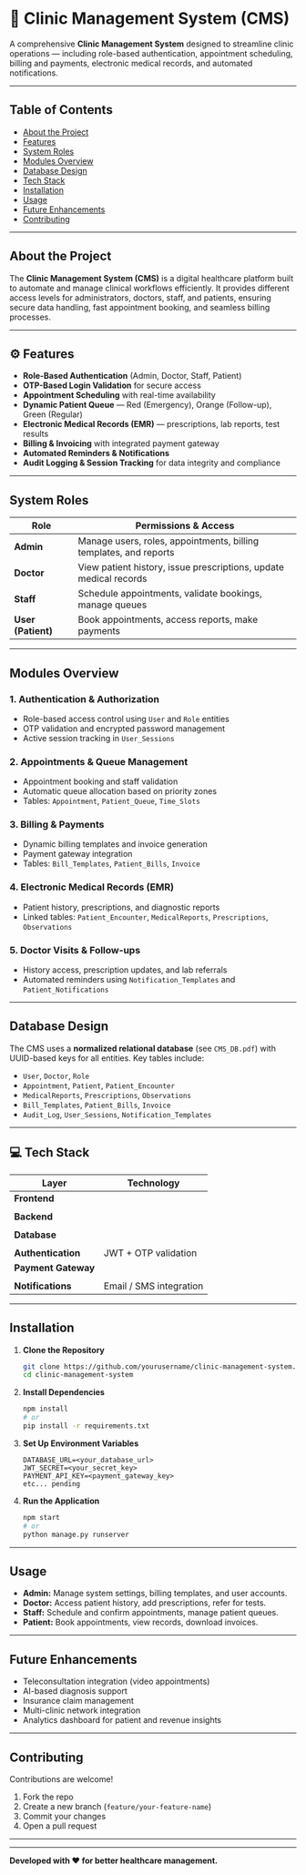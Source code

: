 # 🏥 Clinic Management System (CMS)

A comprehensive **Clinic Management System** designed to streamline clinic operations — including role-based authentication, appointment scheduling, billing and payments, electronic medical records, and automated notifications.

---

##  Table of Contents

* [About the Project](#about-the-project)
* [Features](#features)
* [System Roles](#system-roles)
* [Modules Overview](#modules-overview)
* [Database Design](#database-design)
* [Tech Stack](#tech-stack)
* [Installation](#installation)
* [Usage](#usage)
* [Future Enhancements](#future-enhancements)
* [Contributing](#contributing)

---

##  About the Project

The **Clinic Management System (CMS)** is a digital healthcare platform built to automate and manage clinical workflows efficiently.
It provides different access levels for administrators, doctors, staff, and patients, ensuring secure data handling, fast appointment booking, and seamless billing processes.

---

## ⚙️ Features

* **Role-Based Authentication** (Admin, Doctor, Staff, Patient)
* **OTP-Based Login Validation** for secure access
* **Appointment Scheduling** with real-time availability
* **Dynamic Patient Queue** — Red (Emergency), Orange (Follow-up), Green (Regular)
* **Electronic Medical Records (EMR)** — prescriptions, lab reports, test results
* **Billing & Invoicing** with integrated payment gateway
* **Automated Reminders & Notifications**
* **Audit Logging & Session Tracking** for data integrity and compliance

---

##  System Roles

| Role               | Permissions & Access                                              |
| ------------------ | ----------------------------------------------------------------- |
| **Admin**          | Manage users, roles, appointments, billing templates, and reports |
| **Doctor**         | View patient history, issue prescriptions, update medical records |
| **Staff**          | Schedule appointments, validate bookings, manage queues           |
| **User (Patient)** | Book appointments, access reports, make payments                  |

---

##  Modules Overview

### 1. Authentication & Authorization

* Role-based access control using `User` and `Role` entities
* OTP validation and encrypted password management
* Active session tracking in `User_Sessions`

### 2. Appointments & Queue Management

* Appointment booking and staff validation
* Automatic queue allocation based on priority zones
* Tables: `Appointment`, `Patient_Queue`, `Time_Slots`

### 3. Billing & Payments

* Dynamic billing templates and invoice generation
* Payment gateway integration
* Tables: `Bill_Templates`, `Patient_Bills`, `Invoice`

### 4. Electronic Medical Records (EMR)

* Patient history, prescriptions, and diagnostic reports
* Linked tables: `Patient_Encounter`, `MedicalReports`, `Prescriptions`, `Observations`

### 5. Doctor Visits & Follow-ups

* History access, prescription updates, and lab referrals
* Automated reminders using `Notification_Templates` and `Patient_Notifications`

---

##  Database Design

The CMS uses a **normalized relational database** (see `CMS_DB.pdf`) with UUID-based keys for all entities.
Key tables include:

* `User`, `Doctor`, `Role`
* `Appointment`, `Patient`, `Patient_Encounter`
* `MedicalReports`, `Prescriptions`, `Observations`
* `Bill_Templates`, `Patient_Bills`, `Invoice`
* `Audit_Log`, `User_Sessions`, `Notification_Templates`

---

## 💻 Tech Stack

| Layer               | Technology              |
| ------------------- | ----------------------- |
| **Frontend**        |                         |
|                     |                         |
| **Backend**         |                         |
|                     |                         |
| **Database**        |                         |
|                     |                         |
| **Authentication**  | JWT + OTP validation    |
| **Payment Gateway** |                         |
|                     |                         |
| **Notifications**   | Email / SMS integration |

---

##  Installation

1. **Clone the Repository**

   ```bash
   git clone https://github.com/yourusername/clinic-management-system.git
   cd clinic-management-system
   ```

2. **Install Dependencies**

   ```bash
   npm install
   # or
   pip install -r requirements.txt
   ```

3. **Set Up Environment Variables**

   ```
   DATABASE_URL=<your_database_url>
   JWT_SECRET=<your_secret_key>
   PAYMENT_API_KEY=<payment_gateway_key>
   etc... pending
   ```

4. **Run the Application**

   ```bash
   npm start
   # or
   python manage.py runserver
   ```

---

##  Usage

* **Admin:** Manage system settings, billing templates, and user accounts.
* **Doctor:** Access patient history, add prescriptions, refer for tests.
* **Staff:** Schedule and confirm appointments, manage patient queues.
* **Patient:** Book appointments, view records, download invoices.

---

##  Future Enhancements

* Teleconsultation integration (video appointments)
* AI-based diagnosis support
* Insurance claim management
* Multi-clinic network integration
* Analytics dashboard for patient and revenue insights

---

##  Contributing

Contributions are welcome!

1. Fork the repo
2. Create a new branch (`feature/your-feature-name`)
3. Commit your changes
4. Open a pull request

---


---

**Developed with ❤️ for better healthcare management.**
